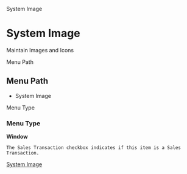 
System Image
# System Image


Maintain Images and Icons

Menu Path
## Menu Path



- System Image

Menu Type
### Menu Type

**Window**

```
The Sales Transaction checkbox indicates if this item is a Sales Transaction.
```

[System Image](../../functional-guide/window/window-system-image.md)